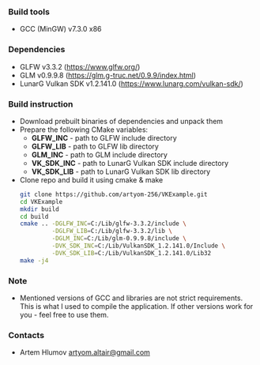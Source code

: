 ### Build tools
- GCC (MinGW) v7.3.0 x86

### Dependencies
- GLFW v3.3.2 (https://www.glfw.org/)
- GLM v0.9.9.8 (https://glm.g-truc.net/0.9.9/index.html)
- LunarG Vulkan SDK v1.2.141.0 (https://www.lunarg.com/vulkan-sdk/)

### Build instruction
- Download prebuilt binaries of dependencies and unpack them
- Prepare the following CMake variables:
  - **GLFW_INC** - path to GLFW include directory
  - **GLFW_LIB** - path to GLFW lib directory
  - **GLM_INC** - path to GLM include directory
  - **VK_SDK_INC** - path to LunarG Vulkan SDK include directory
  - **VK_SDK_LIB** - path to LunarG Vulkan SDK lib directory
- Clone repo and build it using cmake & make
  ```bash
  git clone https://github.com/artyom-256/VKExample.git
  cd VKExample
  mkdir build
  cd build
  cmake .. -DGLFW_INC=C:/Lib/glfw-3.3.2/include \
           -DGLFW_LIB=C:/Lib/glfw-3.3.2/lib \
           -DGLM_INC=C:/Lib/glm-0.9.9.8/include \
           -DVK_SDK_INC=C:/Lib/VulkanSDK_1.2.141.0/Include \
           -DVK_SDK_LIB=C:/Lib/VulkanSDK_1.2.141.0/Lib32
  make -j4
  ``` 
  
### Note
- Mentioned versions of GCC and libraries are not strict requirements. This is what I used to compile the application. If other versions work for you - feel free to use them.

### Contacts
- Artem Hlumov <artyom.altair@gmail.com>
